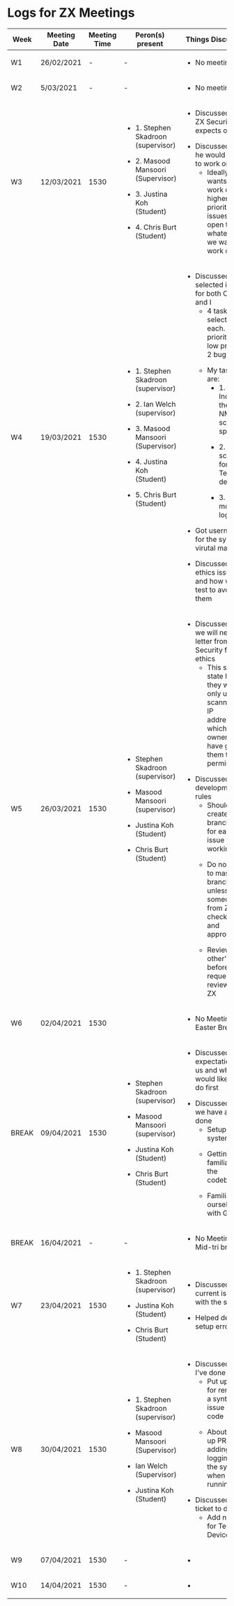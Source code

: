 # Logs for ZX Meetings

Week |Meeting Date | Meeting Time | Peron(s) present | Things Discussed
-----|-------------|--------------|------------------|-----------------
W1 | 26/02/2021| - | - | <ul><li> No meeting </ul></li>
W2 | 5/03/2021 | - | - | <ul><li> No meeting </ul></li>
W3 | 12/03/2021 | 1530 | <ul><li> 1. Stephen Skadroon (supervisor) </ul></li> <ul><li> 2. Masood Mansoori (Supervisor) </ul></li> <ul><li> 3. Justina Koh (Student) </ul></li><ul><li> 4. Chris Burt (Student) </ul></li> | <ul><li> Discussed what ZX Security expects of us </ul></li> <ul><li> Discussed what he would like us to work on <ul><li> Ideally wants us to work on higher priority issues but open to whatever we want to work on </ul></li> </ul></li>
W4 | 19/03/2021 | 1530 |  <ul><li> 1. Stephen Skadroon (supervisor) </ul></li> <ul><li> 2. Ian Welch (supervisor) </ul></li> <ul><li> 3. Masood Mansoori (Supervisor) </ul></li> <ul><li> 4. Justina Koh (Student) </ul></li><ul><li> 5. Chris Burt (Student) </ul></li> | <ul><li> Discussed selected issues for both Chris and I <ul><li> 4 tasks selected each. 1 high priority, 1 low priority, 2 bugs </ul></li> <ul><li> My tasks are: <ul><li> 1. Increase the NMAP scanning speeds </ul></li> <ul><li> 2. Add in scanning for Telnet devices </ul></li> <ul><li> 3. Add in more logging  </ul></li></ul></li> </ul></li> <ul><li> Got usernames for the system / virutal machine </ul></li> <ul><li> Discussed ethics issues and how we will test to avoid them</ul></li>
W5 | 26/03/2021 | 1530 | <ul><li> Stephen Skadroon (supervisor) </ul></li> <ul><li> Masood Mansoori (supervisor) </ul></li> <ul><li> Justina Koh (Student) </ul></li> <ul><li> Chris Burt (Student) </ul></li> | <ul><li> Discussed how we will need a letter from ZX Security for ethics <ul><li> This should state how they will only use the scanner on IP addresses which the owners have given them the permission </ul></li></ul></li> <ul><li> Discussed development rules <ul><li> Should create new branches for each issue we are working on </ul></li> <ul><li> Do not push to master branch unless someone from ZX has checked and approved </ul></li>  <ul><li> Review each other's code before we request a review from ZX</ul></li></ul></li>
W6 | 02/04/2021 | 1530 |  | <ul><li> No Meeting. Easter Break </ul></li>
BREAK | 09/04/2021 | 1530 | <ul><li> Stephen Skadroon (supervisor) </ul></li> <ul><li> Masood Mansoori (supervisor) </ul></li> <ul><li> Justina Koh (Student) </ul></li> <ul><li> Chris Burt (Student) </ul></li> | <ul><li> Discussed expectations of us and what ZX would like us to do first </ul></li> <ul><li> Discussed what we have already done <ul><li> Setup the system </ul></li><ul><li> Getting familiar with the codebase </ul></li> <ul><li> Familiarising ourselves with GO </ul></li> </ul></li>
BREAK | 16/04/2021 | - | - | <ul><li> No Meeting. Mid-tri break </ul></li>
W7 | 23/04/2021 | 1530 |  <ul><li> 1. Stephen Skadroon (supervisor) </ul></li> <ul><li> Justina Koh (Student) </ul></li> <ul><li> Chris Burt (Student) </ul></li> | <ul><li> Discussed current issues with the system </ul></li> <ul><li> Helped debug setup errors </ul></li>
W8 | 30/04/2021 | 1530  | <ul><li> 1. Stephen Skadroon (supervisor) </ul></li> <ul><li> Masood Mansoori (Supervisor) </ul></li> <ul><li> Ian Welch (Supervisor) </ul></li>  <ul><li> Justina Koh (Student) </ul></li> | <ul><li> Discussed what I've done <ul><li> Put up PR for removing a syntax issue in the code </ul></li> <ul><li> About to put up PR for adding extra logging to the system when it is running </ul></li></ul></li> <ul><li> Discussed next ticket to do <ul><li> Add nmap for Telnet Devices </ul></li></ul></li>
W9 | 07/04/2021 | 1530 | - | <ul><li> </ul></li>
W10 | 14/04/2021 | 1530 | - | <ul><li> </ul></li>

